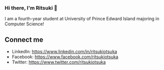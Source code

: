 ### Hi there, I'm Ritsuki 👋

I am a fourth-year student at University of Prince Edward Island majoring in Computer Science!

## Connect me

- LinkedIn: <https://www.linkedin.com/in/ritsukiotsuka>
- Facebook: <https://www.facebook.com/ritsukiotsuka>
- Twitter: <https://www.twitter.com/ritsukiotsuka>

<!--
**ritsukiotsuka/ritsukiotsuka** is a ✨ _special_ ✨ repository because its `README.md` (this file) appears on your GitHub profile.

Here are some ideas to get you started:

- 🔭 I’m currently working on ...
- 🌱 I’m currently learning ...
- 👯 I’m looking to collaborate on ...
- 🤔 I’m looking for help with ...
- 💬 Ask me about ...
- 📫 How to reach me: ...
- 😄 Pronouns: ...
- ⚡ Fun fact: ...
-->

